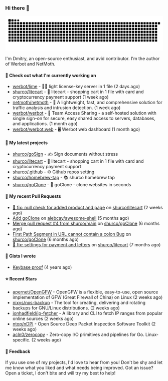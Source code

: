 ### Hi there 👋

![](https://github.com/shurco/shurco/raw/output/github-contribution-grid-snake.svg)

I'm Dmitry, an open-source enthusiast, and avid contributor. I'm the author of Werbot and NetMoth. 

#### 👷 Check out what I'm currently working on

- [werbot/lime](https://github.com/werbot/lime) - 🍋‍🟩 light license-key server in 1 file (2 days ago)
- [shurco/litecart](https://github.com/shurco/litecart) - 🛒 litecart - shopping cart in 1 file with card and cryptocurrency payment support (1 week ago)
- [netmoth/netmoth](https://github.com/netmoth/netmoth) - 🚀 A lightweight, fast, and comprehensive solution for traffic analysis and intrusion detection. (1 week ago)
- [werbot/werbot](https://github.com/werbot/werbot) - 🔑 Team Access Sharing - a self-hosted solution with single sign-on for secure, easy shared access to servers, databases, and applications. (1 month ago)
- [werbot/werbot.web](https://github.com/werbot/werbot.web) - 🖥  Werbot web dashboard (1 month ago)

#### 🌱 My latest projects

- [shurco/goSign](https://github.com/shurco/goSign) - ✍️ Sign documents without stress
- [shurco/litecart](https://github.com/shurco/litecart) - 🛒 litecart - shopping cart in 1 file with card and cryptocurrency payment support
- [shurco/.github](https://github.com/shurco/.github) - ⚙️ Github repos setting
- [shurco/homebrew-tap](https://github.com/shurco/homebrew-tap) - 📚 shurco homebrew tap
- [shurco/goClone](https://github.com/shurco/goClone) - 🌱 goClone - clone websites in seconds

#### 🔨 My recent Pull Requests

- [🐞 fix: null check for added product and page](https://github.com/shurco/litecart/pull/151) on [shurco/litecart](https://github.com/shurco/litecart) (2 weeks ago)
- [Add goClone](https://github.com/alebcay/awesome-shell/pull/513) on [alebcay/awesome-shell](https://github.com/alebcay/awesome-shell) (5 months ago)
- [Merge pull request #4 from shurco/main](https://github.com/shurco/goClone/pull/5) on [shurco/goClone](https://github.com/shurco/goClone) (6 months ago)
- [First Path Segment in URL cannot contain a colon Bug](https://github.com/shurco/goClone/pull/4) on [shurco/goClone](https://github.com/shurco/goClone) (6 months ago)
- [🐞 fix: settings for payment and letters](https://github.com/shurco/litecart/pull/89) on [shurco/litecart](https://github.com/shurco/litecart) (7 months ago)

#### 📓 Gists I wrote

- [Keybase proof](https://gist.github.com/959752bb9b046d792e71ca185f48d641) (4 years ago)

#### ⭐ Recent Stars

- [apernet/OpenGFW](https://github.com/apernet/OpenGFW) - OpenGFW is a flexible, easy-to-use, open source implementation of GFW (Great Firewall of China) on Linux (2 weeks ago)
- [nixys/nxs-backup](https://github.com/nixys/nxs-backup) - The tool for creating, delivering and rotating backups for GNU/Linux distributions. (2 weeks ago)
- [jonhadfield/ip-fetcher](https://github.com/jonhadfield/ip-fetcher) - A library and CLI to fetch IP ranges from popular online sources (2 weeks ago)
- [ntop/nDPI](https://github.com/ntop/nDPI) - Open Source Deep Packet Inspection Software Toolkit (2 weeks ago)
- [acln0/zerocopy](https://github.com/acln0/zerocopy) - Zero-copy I/O primitives and pipelines for Go. Linux-specific. (2 weeks ago)

#### 💬 Feedback

If you use one of my projects, I'd love to hear from you! Don't be shy and let me know what you liked
and what needs being improved. Got an issue? Open a ticket, I don't bite and will try my best to help!
